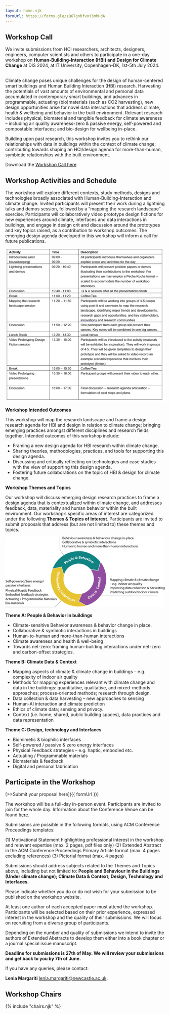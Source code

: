 ```yaml
---
layout: home.njk
formUrl: https://forms.gle/zQ6TgnbfvoY3mhHdA
---
```


## Workshop Call

We invite submissions from HCI researchers, architects, designers, engineers, computer scientists and others to participate in a one-day workshop on **Human-Building-Interaction (HBI) and Design for Climate Change** at DIS 2024, at IT University, Copenhagen-DK, 1st-5th July 2024.

<br>
Climate change poses unique challenges for the design of human-centered smart buildings and Human Building Interaction (HBI) research. Harvesting the potentials of vast amounts of environmental and personal data accumulated in contemporary smart buildings, and advances in programmable, actuating (bio)materials (such as CO2 harvesting), new design opportunities arise for novel data interactions that address climate, health & wellbeing and behavior in the built environment. Relevant research includes physical, biomaterial and tangible feedback for climate awareness – including air quality awareness-zero & passive energy, self-powered and compostable interfaces; and bio-design for wellbeing in-place.

<br>

Building upon past research, this workshop invites you to rethink our relationships with data in buildings within the context of climate change; contributing towards shaping an HCI/design agenda for more-than-human, symbiotic relationships with the built environment.

Download the [Workshop Call here](https://drive.google.com/file/d/1VwO1mGHS-TVBwpnyDKr5ej5XfO56oHI7/view?usp=sharing)

## Workshop Activities and Schedule

The workshop will explore different contexts, study methods, designs and technologies broadly associated with Human-Building-Interaction and climate change. Invited participants will present their work during a lightning talks and demos session, followed by a “mapping the research landscape” exercise. Participants will collaboratively video prototype design fictions for new experiences around climate, interfaces and data interactions in buildings, and engage in design crit and discussion around the prototypes and key topics raised, as a contribution to workshop outcomes. The emerging design agenda developed in this workshop will inform a call for future publications.

![Timetable](assets/Timetable.png)

**Workshop Intended Outcomes**

This workshop will map the research landscape and frame a design research agenda for HBI and design in relation to climate change; bringing emerging practices amongst different disciplines and research fields together. Intended outcomes of this workshop include:

- Framing a new design agenda for HBI research within climate change.
- Sharing theories, methodologies, practices, and tools for supporting this design agenda.
- Discussing and critically reflecting on technologies and case studies with the view of supporting this design agenda.
- Fostering future collaborations on the topic of HBI & design for climate change.

**Workshop Themes and Topics**

Our workshop will discuss emerging design research practices to frame a design agenda that is contextualized within climate change, and addresses feedback, data, materiality and human behavior within the built environment. Our workshop’s specific areas of interest are categorized under the following **Themes & Topics of Interest**. Participants are invited to submit proposals that address (but are not limited to) these themes and topics.

![Topics](assets/AssetDiagram.png)

**Theme A: People & Behavior in buildings**

- Climate-sensitive Behavior awareness & behavior change in place.
- Collaborative & symbiotic interactions in buildings
- Human-to-human and more-than-human interactions
- Climate awareness and health & well-being
- Towards net-zero: framing human-building interactions under net-zero and carbon-offset strategies.

**Theme B: Climate Data & Context**

- Mapping aspects of climate & climate change in buildings – e.g. complexity of indoor air quality
- Methods for mapping experiences relevant with climate change and data in the buildings: quantitative, qualitative, and mixed-methods approaches; process-oriented methods; research through design.
- Data collection & data harvesting – new approaches to sensing
- Human-AI interaction and climate prediction
- Ethics of climate data; sensing and privacy.
- Context (i.e. home, shared, public building spaces), data practices and data representation

**Theme C: Design, technology and Interfaces**

- Biomimetic & biophilic interfaces
- Self-powered / passive & zero energy interfaces
- Physical Feedback strategies – e.g. haptic, embodied etc.
- Actuating / Programmable materials
- Biomaterials & feedback
- Digital and personal fabrication

## Participate in the Workshop

[>>Submit your proposal here]({{ formUrl }})

The workshop will be a full-day in-person event. Participants are invited to join for the whole day. Information about the Conference Venue can be found [here](https://dis.acm.org/2024/attending-dis24/).

Submissions are possible in the following formats, using ACM Conference Proceedings templates:

(1) Motivational Statement highlighting professional interest in the workshop and relevant expertise (max. 2 pages, pdf files only)
(2) Extended Abstract in the ACM Conference Proceedings Primary Article format (max. 4 pages excluding references)
(3) Pictorial format (max. 4 pages)

Submissions should address subjects related to the Themes and Topics above, including but not limited to: **People and Behaviour in the Buildings (Under climate change); Climate Data & Context; Design, Technology and Interfaces**.

Please indicate whether you do or do not wish for your submission to be published on the workshop website.

At least one author of each accepted paper must attend the workshop. Participants will be selected based on their prior experience, expressed interest in the workshop and the quality of their submissions. We will focus on recruiting from a diverse group of participants.

Depending on the number and quality of submissions we intend to invite the authors of Extended Abstracts to develop them either into a book chapter or a journal special issue manuscript.

**Deadline for submissions is 27th of May. We will review your submissions and get back to you by 7th of June.**

If you have any queries, please contact:

**Lenia Margariti** [lenia.margariti@newcastle.ac.uk](mailto:lenia.margariti@newcastle.ac.uk).

## Workshop Chairs

{% include "chairs.njk" %}

<br>
